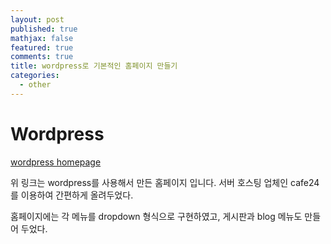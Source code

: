 ```yaml
---
layout: post
published: true
mathjax: false
featured: true
comments: true
title: wordpress로 기본적인 홈페이지 만들기
categories:
  - other
---
```

# Wordpress

[wordpress homepage](http://zimkjh.cafe24.com/)

위 링크는 wordpress를 사용해서 만든 홈페이지 입니다. 서버 호스팅 업체인 cafe24를 이용하여 간편하게 올려두었다.

홈페이지에는 각 메뉴를 dropdown 형식으로 구현하였고, 게시판과 blog 메뉴도 만들어 두었다.

